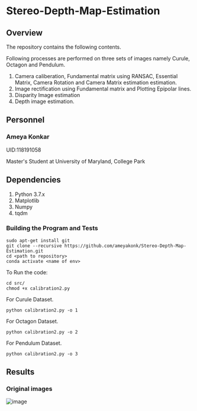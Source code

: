 # Stereo-Depth-Map-Estimation

## Overview
The repository contains the following contents.

Following processes are performed on three sets of images namely Curule, Octagon and Pendulum.

1. Camera caliberation, Fundamental matrix using RANSAC, Essential Matrix, Camera Rotation and Camera Matrix estimation estimation.
2. Image rectification using Fundamental matrix and Plotting Epipolar lines.
3. Disparity Image estimation 
4. Depth image estimation. 

## Personnel
### Ameya Konkar 

UID:118191058

Master's Student at University of Maryland, College Park

## Dependencies 

1.  Python 3.7.x
2.  Matplotlib
3.  Numpy
4.  tqdm
 
### Building the Program and Tests

```
sudo apt-get install git
git clone --recursive https://github.com/ameyakonk/Stereo-Depth-Map-Estimation.git
cd <path to repository>
conda activate <name of env>
```

To Run the code:
```
cd src/
chmod +x calibration2.py
```

For Curule Dataset.
``` 
python calibration2.py -o 1
```

For Octagon Dataset.
``` 
python calibration2.py -o 2
```

For Pendulum Dataset.
``` 
python calibration2.py -o 3
```
## Results
### Original images


![image](https://user-images.githubusercontent.com/78075049/222946262-9f915a81-ab35-4050-ac24-81ddb534d099.png)

